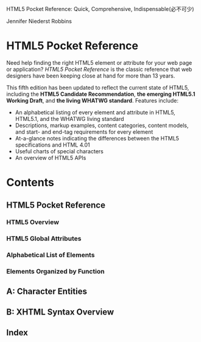 HTML5 Pocket Reference: Quick, Comprehensive, Indispensable(必不可少)

Jennifer Niederst Robbins

# HTML5 Pocket Reference

Need help finding the right HTML5 element or attribute for your web page or application? *HTML5 Pocket Reference* is the classic reference that web designers have been keeping close at hand for more than 13 years.

This fifth edition has been updated to reflect the current state of HTML5, including the **HTML5 Candidate Recommendation**, **the emerging HTML5.1 Working Draft**, and **the living WHATWG standard**. Features include:

- An alphabetical listing of every element and attribute in HTML5, HTML5.1, and the WHATWG living standard
- Descriptions, markup examples, content categories, content models, and start- and end-tag requirements for every element
- At-a-glance notes indicating the differences between the HTML5 specifications and HTML 4.01
- Useful charts of special characters
- An overview of HTML5 APIs

# Contents

## HTML5 Pocket Reference

### HTML5 Overview

### HTML5 Global Attributes

### Alphabetical List of Elements

### Elements Organized by Function

## A: Character Entities

## B: XHTML Syntax Overview

## Index

